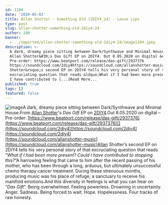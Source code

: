 ```yaml
---
id: 1104
date: '2020-05-03'
title: Allan Shotter - Something Old (2DIY4_24) - Loose Lips
type: post
slug: allan-shotter-something-old-2diy4-24
author: 100
banner:
  - ../imported/allan-shotter-something-old-2diy4-24/image1104.jpeg
description: >-
  A dark, dreamy piece sitting between Dark/Synthwave and Minimal House. From
  Allan Shotter&#39;s Das Gift EP on 2DIY4. Out 8.05.2020 on digital &#8211;
  Pre-order: https://www.beatport.com/release/das-gift/2937376
  https://soundcloud.com/2diy4https://soundcloud.com/allanshotter-music Allan
  Shotter&rsquo;s second EP on 2DIY4 tells his very personal story of that
  excruciating question that reads &ldquo;What if I had been more present? Could
  I have contributed to [...]Read More...
published: true
tags: []
featured: false
---
```

![image](../../imported/allan-shotter-something-old-2diy4-24/image1104.jpeg)A dark, dreamy piece sitting between Dark/Synthwave and Minimal House.From [Allan Shotter](https://www.residentadvisor.net/dj/allanshotter)'s _Das Gift_ EP on [2DIY4](https://www.diynamic.com/discography/2diy4/).Out 8.05.2020 on digital – Pre-order: [](https://www.beatport.com/release/das-gift/2937376)[https://www.beatport.com/release/das-gift/2937376](https://www.beatport.com/release/das-gift/2937376)[](https://soundcloud.com/2diy4)[https://soundcloud.com/2diy4](https://soundcloud.com/2diy4)  
[](https://soundcloud.com/allanshotter-music)[https://soundcloud.com/allanshotter-music](https://soundcloud.com/allanshotter-music)Allan Shotter’s second EP on 2DIY4 tells his very personal story of that excruciating question that reads “_What if I had been more present? Could I have contributed to stopping this?_”A harrowing feeling that came to him after the recent passing of his mother, who has been through a long, arduous, but ultimately unsuccessful chemo therapy cancer treatment. During these strenuous months, producing music was his place of refuge; a sanctuary to receive his manifold emotions.And this diversity in feelings is what you can hear on “_Das Gift_”. Being overwhelmed. Feeling powerless. Drowning in uncertainty. Anger. Sadness. Being forced to wait. Hope. Hopelessness. Four tracks of raw honesty.